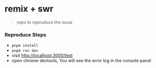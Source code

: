 # remix + swr 
> repo to reproduce the issue


### Reproduce Steps

- `pnpm install`
- `pnpm run dev`
- visit [http://localhost:3000/test](http://localhost:3000/test)
- open chrome devtools, You will see the error log in the console panel

